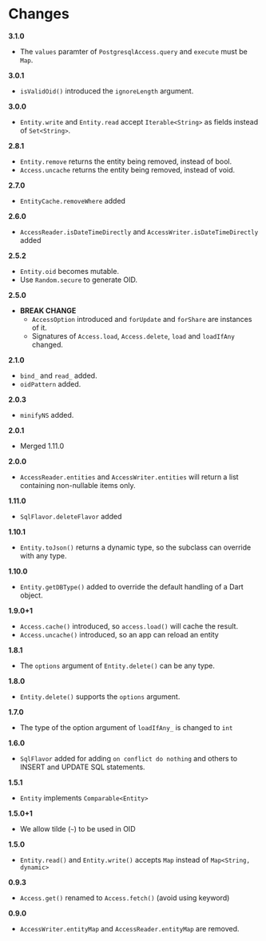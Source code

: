 # Changes

**3.1.0**

* The `values` paramter of `PostgresqlAccess.query` and `execute` must be `Map`.

**3.0.1**

* `isValidOid()` introduced the `ignoreLength` argument.

**3.0.0**

* `Entity.write` and `Entity.read` accept `Iterable<String>` as fields instead of `Set<String>`.

**2.8.1**

* `Entity.remove` returns the entity being removed, instead of bool.
* `Access.uncache` returns the entity being removed, instead of void.

**2.7.0**

* `EntityCache.removeWhere` added

**2.6.0**

* `AccessReader.isDateTimeDirectly` and `AccessWriter.isDateTimeDirectly` added

**2.5.2**

* `Entity.oid` becomes mutable.
* Use `Random.secure` to generate OID.

**2.5.0**

* **BREAK CHANGE**
  * `AccessOption` introduced and `forUpdate` and `forShare` are instances of it.
  * Signatures of `Access.load`, `Access.delete`, `load` and `loadIfAny` changed.

**2.1.0**

* `bind_` and `read_` added.
* `oidPattern` added.

**2.0.3**

* `minifyNS` added.

**2.0.1**

* Merged 1.11.0

**2.0.0**

* `AccessReader.entities` and `AccessWriter.entities` will return a list containing non-nullable items only.

**1.11.0**

* `SqlFlavor.deleteFlavor` added

**1.10.1**

* `Entity.toJson()` returns a dynamic type, so the subclass can override with any type.

**1.10.0**

* `Entity.getDBType()` added to override the default handling of a Dart object.

**1.9.0+1**

* `Access.cache()` introduced, so `access.load()` will cache the result.
* `Access.uncache()` introduced, so an app can reload an entity

**1.8.1**

* The `options` argument of `Entity.delete()` can be any type.

**1.8.0**

* `Entity.delete()` supports the `options` argument.

**1.7.0**

* The type of the option argument of `loadIfAny_` is changed to `int`

**1.6.0**

* `SqlFlavor` added for adding `on conflict do nothing` and others to INSERT and UPDATE SQL statements.

**1.5.1**

* `Entity` implements `Comparable<Entity>`
  
**1.5.0+1**

* We allow tilde (`~`) to be used in OID

**1.5.0**

* `Entity.read()` and `Entity.write()` accepts `Map` instead of `Map<String, dynamic>`

**0.9.3**

* `Access.get()` renamed to `Access.fetch()` (avoid using keyword)

**0.9.0**

* `AccessWriter.entityMap` and `AccessReader.entityMap` are removed.

